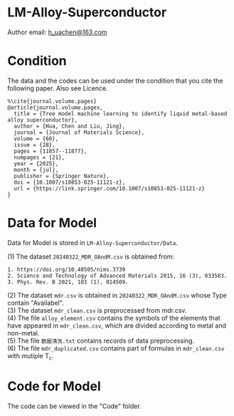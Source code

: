# LM-Alloy-Superconductor  
Author email: h_uachen@163.com

# Condition
The data and the codes can be used under the condition that you cite the following paper. Also see Licence.
```
%\cite{journal.volume.pages}
@article{journal.volume.pages,
  title = {Tree model machine learning to identify liquid metal-based alloy superconductor},
  author = {Hua, Chen and Liu, Jing},
  journal = {Journal of Materials Science},
  volume = {60},
  issue = {28},
  pages = {11857--11877},
  numpages = {21},
  year = {2025},
  month = {jul},
  publisher = {Springer Nature},
  doi = {10.1007/s10853-025-11121-z},
  url = {https://link.springer.com/10.1007/s10853-025-11121-z}
}
```

# Data for Model
Data for Model is stored in ```LM-Alloy-Superconductor/Data```.    

(1) The dataset ```20240322_MDR_OAndM.csv```  is obtained from:  
  ```
  1. https://doi.org/10.48505/nims.3739
  2. Science and Technology of Advanced Materials 2015, 16 (3), 033503.
  3. Phys. Rev. B 2021, 103 (1), 014509.
```  
(2) The dataset  ```mdr.csv``` is obtained in ```20240322_MDR_OAndM.csv``` whose Type contain "Availabel".    
(3) The dataset  ```mdr_clean.csv``` is preprocessed from mdr.csv.    
(4) The file ```alloy_element.csv``` contains the symbols of the elements that have appeared in ```mdr_clean.csv```, which are divided according to metal and non-metal.    
(5) The file ```数据清洗.txt``` contains records of data preprocessing.    
(6) The file ```mdr_duplicated.csv``` contains part of formulas in ```mdr_clean.csv``` with mutiple T<sub>c</sub>.


# Code for Model
The code can be viewed in the "Code" folder.
